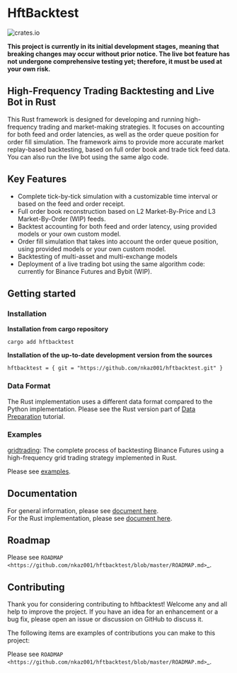 # HftBacktest

![crates.io](https://img.shields.io/crates/v/hftbacktest.svg)

**This project is currently in its initial development stages, meaning that breaking changes may occur without prior
notice. The live bot feature has not undergone comprehensive testing yet; therefore, it must be used at your own risk.**

## High-Frequency Trading Backtesting and Live Bot in Rust

This Rust framework is designed for developing and running high-frequency trading and market-making strategies. It
focuses on accounting for both feed and order latencies, as well as the order queue position for order fill simulation.
The framework aims to provide more accurate market replay-based backtesting, based on full order book and trade tick
feed data. You can also run the live bot using the same algo code.

## Key Features

* Complete tick-by-tick simulation with a customizable time interval or based on the feed and order receipt.
* Full order book reconstruction based on L2 Market-By-Price and L3 Market-By-Order (WIP) feeds.
* Backtest accounting for both feed and order latency, using provided models or your own custom model.
* Order fill simulation that takes into account the order queue position, using provided models or your own custom model.
* Backtesting of multi-asset and multi-exchange models
* Deployment of a live trading bot using the same algorithm code: currently for Binance Futures and Bybit (WIP).

## Getting started

### Installation

**Installation from cargo repository**

    cargo add hftbacktest

**Installation of the up-to-date development version from the sources**

    hftbacktest = { git = "https://github.com/nkaz001/hftbacktest.git" }

### Data Format

The Rust implementation uses a different data format compared to the Python implementation. Please see the Rust version 
part of [Data Preparation](https://hftbacktest.readthedocs.io/en/latest/tutorials/Data%20Preparation.html) tutorial.

### Examples

[gridtrading](https://github.com/nkaz001/hftbacktest/blob/master/rust/examples/gridtrading.ipynb): The complete process of backtesting Binance Futures using a high-frequency grid trading strategy implemented in Rust.

Please see [examples](https://github.com/nkaz001/hftbacktest/tree/master/rust/examples).

## Documentation

For general information, please see [document here](https://hftbacktest.readthedocs.io/).  
For the Rust implementation, please see [document here](https://docs.rs/hftbacktest/latest/hftbacktest/).

## Roadmap

Please see `ROADMAP <https://github.com/nkaz001/hftbacktest/blob/master/ROADMAP.md>`_.

## Contributing

Thank you for considering contributing to hftbacktest! Welcome any and all help to improve the project. If you have an
idea for an enhancement or a bug fix, please open an issue or discussion on GitHub to discuss it.

The following items are examples of contributions you can make to this project:

Please see `ROADMAP <https://github.com/nkaz001/hftbacktest/blob/master/ROADMAP.md>`_.